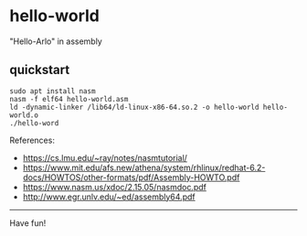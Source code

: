# hello-world
"Hello-Arlo" in assembly

## quickstart
```
sudo apt install nasm
nasm -f elf64 hello-world.asm
ld -dynamic-linker /lib64/ld-linux-x86-64.so.2 -o hello-world hello-world.o
./hello-word
```
References:
* https://cs.lmu.edu/~ray/notes/nasmtutorial/
* https://www.mit.edu/afs.new/athena/system/rhlinux/redhat-6.2-docs/HOWTOS/other-formats/pdf/Assembly-HOWTO.pdf
* https://www.nasm.us/xdoc/2.15.05/nasmdoc.pdf
* http://www.egr.unlv.edu/~ed/assembly64.pdf

---
Have fun! 
